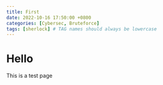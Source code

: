 ```yaml
---
title: First
date: 2022-10-16 17:50:00 +0800
categories: [Cybersec, Bruteforce]
tags: [sherlock] # TAG names should always be lowercase
---
```


# Hello 

This is a test page